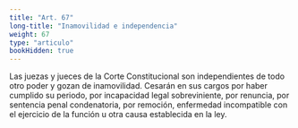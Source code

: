 ```yaml
---
title: "Art. 67"
long-title: "Inamovilidad e independencia"
weight: 67
type: "articulo"
bookHidden: true
---
```

Las juezas y jueces de la Corte Constitucional son independientes de todo otro poder y gozan de inamovilidad. Cesarán en sus cargos por haber cumplido su periodo, por incapacidad legal sobreviniente, por renuncia, por sentencia penal condenatoria, por remoción, enfermedad incompatible con el ejercicio de la función u otra causa establecida en la ley.
